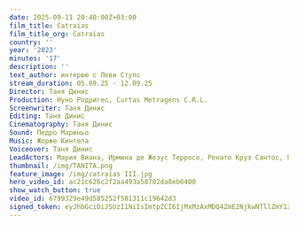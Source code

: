 ```yaml
---
date: 2025-09-11 20:40:00Z+03:00
film_title: Catraias
film_title_org: Catraias
country: ''
year: '2023'
minutes: '17'
description: ''
text_author: интервю с Леви Ступс
stream_duration: 05.09.25 - 12.09.25
Director: Таня Динис
Production: Нуно Родригес, Curtas Metragens C.R.L.
Screenwriter: Таня Динис
Editing: Таня Динис
Cinematography: Таня Динис
Sound: Педро Мариньо
Music: Жорже Кинтела
Voiceover: Таня Динис
LeadActors: Мария Виана, Ирмина де Жезус Терросо, Ренато Круз Сантос, Руте Рибейро
thumbnail: /img/TANITA.png
feature_image: /img/catraias III.jpg
hero_video_id: ac21c626c2f2aa493a58702da8eb6400
show_watch_button: true
video_id: 6799329e49d585252f581311c19642d3
signed_token: eyJhbGciOiJSUzI1NiIsImtpZCI6IjMxMzAxMDQ4ZmE2NjkwNTllZmY1ZjFiNGFiNmQxOGMwIn0.eyJzdWIiOiI2Nzk5MzI5ZTQ5ZDU4NTI1MmY1ODEzMTFjMTk2NDJkMyIsImtpZCI6IjMxMzAxMDQ4ZmE2NjkwNTllZmY1ZjFiNGFiNmQxOGMwIiwiZXhwIjoiMTc1NzY3NDI5OCIsIm5iZiI6IjE3NTc1ODQyOTgiLCJhY2Nlc3NSdWxlcyI6W3siYWN0aW9uIjoiYWxsb3ciLCJ0eXBlIjoiaXAuZ2VvaXAuY291bnRyeSIsImNvdW50cnkiOlsiQkciXX0seyJhY3Rpb24iOiJibG9jayIsInR5cGUiOiJhbnkifV19.B-7rksGV503A_cDaCUdC1Qo0dPnWLZGkgjAe7xbneHv15a8gXg5BTBA7FkuHX8e9RDunf6S_Zb_cNlVpJiA2yCvfYTupblDDmzU0WggNQkLRsO6oTl6yJtj2JUYo90waNWetEevlIaoKB5_YyQgwXXf0S4wBa6FXYbKiQJA2ILpyUYnz6oEVwmLUwC7WTYnCKBv4S_5BIRJQXOW4aKxybQw_uuHOm9rG4C2d0Hvb54N1xsshZr4644prp46Vs4TvGJmW4v3_qCgjNFIiQOkTjNA3nvUSI2dUBndrTyep7Uez0gnARRYpcbDSdnTKws3rGc5xAsaRSYTK3OxJf5hz8Q
---
```


